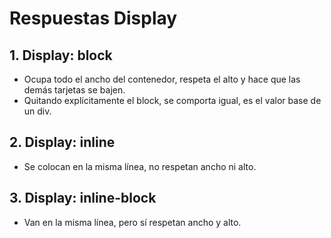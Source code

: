 
# Respuestas Display

## 1. Display: block

- Ocupa todo el ancho del contenedor, respeta el alto y hace que las demás tarjetas se bajen.
- Quitando explícitamente el block, se comporta igual, es el valor base de un div.

## 2. Display: inline

- Se colocan en la misma línea, no respetan ancho ni alto.

## 3. Display: inline-block

- Van en la misma línea, pero sí respetan ancho y alto.
